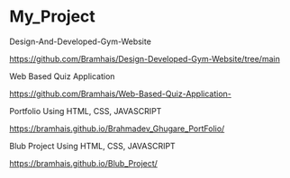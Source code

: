 # My_Project
Design-And-Developed-Gym-Website

https://github.com/Bramhais/Design-Developed-Gym-Website/tree/main

Web Based Quiz Application 

https://github.com/Bramhais/Web-Based-Quiz-Application-

Portfolio Using HTML, CSS, JAVASCRIPT

https://bramhais.github.io/Brahmadev_Ghugare_PortFolio/

Blub Project Using HTML, CSS, JAVASCRIPT

https://bramhais.github.io/Blub_Project/
